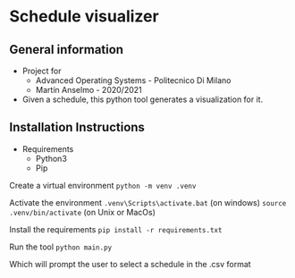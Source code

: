 # Schedule visualizer

## General information
- Project for
  - Advanced Operating Systems - Politecnico Di     Milano
  - Martín Anselmo - 2020/2021
- Given a schedule, this python tool generates a visualization for it.


## Installation Instructions
- Requirements
  - Python3
  - Pip

Create a virtual environment
`python -m venv .venv`

Activate the environment
`.venv\Scripts\activate.bat` (on windows)
`source .venv/bin/activate` (on Unix or MacOs)

Install the requirements
`pip install -r requirements.txt`

Run the tool
`python main.py`

Which will prompt the user to select a schedule in the .csv format